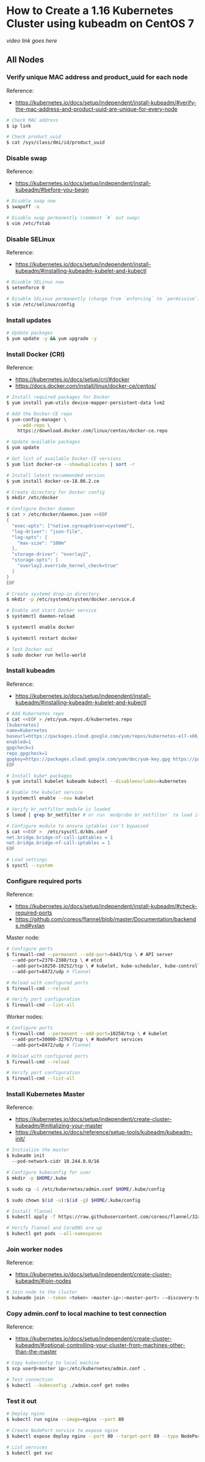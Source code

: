 # How to Create a 1.16 Kubernetes Cluster using kubeadm on CentOS 7

*video link goes here*

## All Nodes

### Verify unique MAC address and product_uuid for each node
Reference: 
- https://kubernetes.io/docs/setup/independent/install-kubeadm/#verify-the-mac-address-and-product-uuid-are-unique-for-every-node
```bash
# Check MAC address
$ ip link

# Check product_uuid
$ cat /sys/class/dmi/id/product_uuid
```

### Disable swap
Reference: 
- https://kubernetes.io/docs/setup/independent/install-kubeadm/#before-you-begin
```bash
# Disable swap now
$ swapoff -a

# Disable swap permanently (comment `#` out swap)
$ vim /etc/fstab
```

### Disable SELinux
Reference: 
- https://kubernetes.io/docs/setup/independent/install-kubeadm/#installing-kubeadm-kubelet-and-kubectl
```bash
# Disable SELinux now
$ setenforce 0

# Disable SELinux permanently (change from `enforcing` to `permissive`)
$ vim /etc/selinux/config
```

### Install updates
```bash
# Update packages
$ yum update -y && yum upgrade -y
```

### Install Docker (CRI)
Reference: 
- https://kubernetes.io/docs/setup/cri/#docker
- https://docs.docker.com/install/linux/docker-ce/centos/
```bash
# Install required packages for Docker
$ yum install yum-utils device-mapper-persistent-data lvm2

# Add the Docker-CE repo
$ yum-config-manager \
    --add-repo \
    https://download.docker.com/linux/centos/docker-ce.repo

# Update available packages
$ yum update

# Get list of available Docker-CE versions
$ yum list docker-ce --showduplicates | sort -r

# Install latest recommended version
$ yum install docker-ce-18.06.2.ce

# Create directory for Docker config
$ mkdir /etc/docker

# Configure Docker daemon
$ cat > /etc/docker/daemon.json <<EOF
{
  "exec-opts": ["native.cgroupdriver=systemd"],
  "log-driver": "json-file",
  "log-opts": {
    "max-size": "100m"
  },
  "storage-driver": "overlay2",
  "storage-opts": [
    "overlay2.override_kernel_check=true"
  ]
}
EOF

# Create systemd drop-in directory 
$ mkdir -p /etc/systemd/system/docker.service.d

# Enable and start Docker service
$ systemctl daemon-reload

$ systemctl enable docker

$ systemctl restart docker

# Test Docker out
$ sudo docker run hello-world
```

### Install kubeadm
Reference: 
- https://kubernetes.io/docs/setup/independent/install-kubeadm/#installing-kubeadm-kubelet-and-kubectl
```bash
# Add Kubernetes repo
$ cat <<EOF > /etc/yum.repos.d/kubernetes.repo
[kubernetes]
name=Kubernetes
baseurl=https://packages.cloud.google.com/yum/repos/kubernetes-el7-x86_64
enabled=1
gpgcheck=1
repo_gpgcheck=1
gpgkey=https://packages.cloud.google.com/yum/doc/yum-key.gpg https://packages.cloud.google.com/yum/doc/rpm-package-key.gpg
EOF

# Install kube* packages
$ yum install kubelet kubeadm kubectl --disableexcludes=kubernetes

# Enable the kubelet service
$ systemctl enable --now kubelet

# Verify br_netfilter module is loaded
$ lsmod | grep br_netfilter # or run `modprobe br_netfilter` to load it

# Configure module to ensure iptables isn't bypassed
$ cat <<EOF >  /etc/sysctl.d/k8s.conf
net.bridge.bridge-nf-call-ip6tables = 1
net.bridge.bridge-nf-call-iptables = 1
EOF

# Load settings
$ sysctl --system
```

### Configure required ports
Reference: 
- https://kubernetes.io/docs/setup/independent/install-kubeadm/#check-required-ports
- https://github.com/coreos/flannel/blob/master/Documentation/backends.md#vxlan

Master node:
```bash
# Configure ports
$ firewall-cmd --permanent --add-port=6443/tcp \ # API server
  --add-port=2379-2380/tcp \ # etcd
  --add-port=10250-10252/tcp \ # kubelet, kube-scheduler, kube-controller-manager
  --add-port=8472/udp # flannel

# Reload with configured ports
$ firewall-cmd --reload

# Verify port configuration
$ firewall-cmd --list-all
```

Worker nodes:
```bash
# Configure ports
$ firewall-cmd --permanent --add-port=10250/tcp \ # kubelet
  --add-port=30000-32767/tcp \ # NodePort services
  --add-port=8472/udp # flannel

# Reload with configured ports
$ firewall-cmd --reload

# Verify port configuration
$ firewall-cmd --list-all
```

### Install Kubernetes Master
Reference:
- https://kubernetes.io/docs/setup/independent/create-cluster-kubeadm/#initializing-your-master
- https://kubernetes.io/docs/reference/setup-tools/kubeadm/kubeadm-init/
```bash
# Initialize the master
$ kubeadm init 
  --pod-network-cidr 10.244.0.0/16

# Configure kubeconfig for user
$ mkdir -p $HOME/.kube

$ sudo cp -i /etc/kubernetes/admin.conf $HOME/.kube/config

$ sudo chown $(id -u):$(id -g) $HOME/.kube/config

# Install flannel
$ kubectl apply -f https://raw.githubusercontent.com/coreos/flannel/32a765fd19ba45b387fdc5e3812c41fff47cfd55/Documentation/kube-flannel.yml

# Verify flannel and CoreDNS are up
$ kubectl get pods --all-namespaces
```

### Join worker nodes
Reference: 
- https://kubernetes.io/docs/setup/independent/create-cluster-kubeadm/#join-nodes
```bash
# Join node to the cluster
$ kubeadm join --token <token> <master-ip>:<master-port> --discovery-token-ca-cert-hash sha256:<hash>
```

### Copy admin.conf to local machine to test connection
Reference: 
- https://kubernetes.io/docs/setup/independent/create-cluster-kubeadm/#optional-controlling-your-cluster-from-machines-other-than-the-master
```bash
# Copy kubeconfig to local machine
$ scp user@<master ip>:/etc/kubernetes/admin.conf .

# Test connection
$ kubectl --kubeconfig ./admin.conf get nodes
```

### Test it out
```bash
# Deploy nginx
$ kubectl run nginx --image=nginx --port 80

# Create NodePort service to expose nginx
$ kubectl expose deploy nginx --port 80 --target-port 80 --type NodePort

# List services
$ kubectl get svc
```
